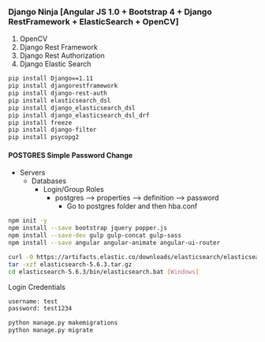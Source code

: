 ### Django Ninja [Angular JS 1.0 + Bootstrap 4 + Django RestFramework + ElasticSearch + OpenCV] ###
1. OpenCV
2. Django Rest Framework
3. Django Rest Authorization
4. Django Elastic Search

```bash
pip install Django==1.11
pip install djangorestframework
pip install django-rest-auth
pip install elasticsearch_dsl
pip install django_elasticsearch_dsl
pip install django_elasticsearch_dsl_drf
pip install freeze
pip install django-filter
pip install psycopg2
```

#### POSTGRES Simple Password Change ####
* Servers
    *   Databases
        * Login/Group Roles
            * postgres -->  properties --> definition --> password 
                * Go to postgres folder and then hba.conf       

```bash
npm init -y
npm install --save bootstrap jquery popper.js
npm install --save-dev gulp gulp-concat gulp-sass
npm install --save angular angular-animate angular-ui-router
```

```bash
curl -O https://artifacts.elastic.co/downloads/elasticsearch/elasticsearch-5.6.3.tar.gz
tar -xzf elasticsearch-5.6.3.tar.gz
cd elasticsearch-5.6.3/bin/elasticsearch.bat [Windows]
```

Login Credentials
```bash
username: test
password: test1234
```

```bash
python manage.py makemigrations
python manage.py migrate
```